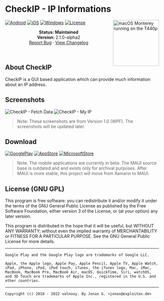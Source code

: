 # CheckIP - IP Informations

<img align="right" src="https://dl.exploitox.de/checkip/checkip.png" alt="macOS Monterey running on the T440p" width="150">

[![Android](https://img.shields.io/badge/Android-Xamarin-brightgreen.svg)](https://github.com/valnoxy/checkip/tree/main/CheckIP.Mobile)
[![iOS](https://img.shields.io/badge/iOS-Xamarin-green)](https://github.com/valnoxy/checkip/tree/main/CheckIP.Mobile)
[![Windows](https://img.shields.io/badge/Windows-WPF-blue)](https://github.com/valnoxy/checkip/tree/main/CheckIP.Windows)
[![License](https://img.shields.io/badge/license-GNU%20General%20Public%20License-purple)](/LICENSE)

<p align="center">
   <strong>Status: Maintained</strong>
   <br />
   <strong>Version: </strong>2.1.0-alpha2
   <br />
   <a href="https://github.com/valnoxy/t480-oc/issues">Report Bug</a>
   ·
   <a href="https://github.com/valnoxy/t480-oc/blob/main/CHANGELOG.md">View Changelog</a>
  </p>
</p>
</br>

## About CheckIP
CheckIP is a GUI based application which can provide much information about an IP address.

## Screenshots
![CheckIP - Fetch Data](https://dl.exploitox.de/checkip/CheckIP_FetchData.png) ![CheckIP - My IP](https://dl.exploitox.de/checkip/CheckIP_MyIP.png)

> Note: These screenshots are from Version 1.0 (WPF). The screenshots will be updated later.

## Download
[![GooglePlay](https://dl.exploitox.de/checkip/PlayStoreBadge.png)](https://play.google.com/store/apps/details?id=dev.valnoxy.checkip)
[![AppStore](https://dl.exploitox.de/checkip/AppStoreBadge.png)](https://apps.apple.com/us/app/checkip-ip-informations/id1618841457)
[![MicrosoftStore](https://dl.exploitox.de/checkip/MicrosoftStoreBadge.png)](https://www.microsoft.com/store/apps/9NFGS0SX9CP3)

> Note: The mobile applications are currently in beta. The MAUI source base is outdated and and exists only for archival purposes. After MAUI is more stable, this project will move from Xamarin to MAUI.

## License (GNU GPL)
This program is free software: you can redistribute it and/or modify
it under the terms of the GNU General Public License as published by
the Free Software Foundation, either version 3 of the License, or
(at your option) any later version.


This program is distributed in the hope that it will be useful,
but WITHOUT ANY WARRANTY; without even the implied warranty of
MERCHANTABILITY or FITNESS FOR A PARTICULAR PURPOSE. See the
GNU General Public License for more details.

---

```Google Play and the Google Play logo are trademarks of Google LLC.```

```Apple, the Apple logo, Apple Pay, Apple Pencil, Apple TV, Apple Watch, iPad, iPhone, iPod, iPod touch, iTunes, the iTunes logo, Mac, iMac, MacBook, MacBook Pro, MacBook Air, macOS, QuickTime, Siri, watchOS, and 3D Touch are trademarks of Apple Inc., registered in the U.S. and other countries.```

---
```Copyright (c) 2018 - 2022 valnoxy. By Jonas G. <jonas@exploitox.de>```